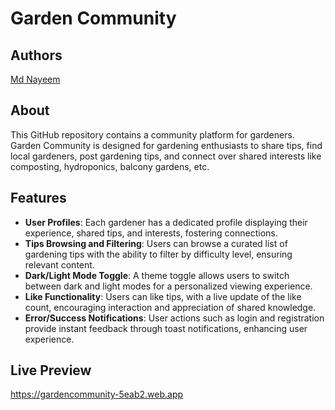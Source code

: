 # Garden Community

## Authors
[Md Nayeem](https://www.github.com/usernayeem)

## About
This GitHub repository contains a community platform for gardeners. Garden Community is designed for gardening enthusiasts to share tips, find local gardeners, post gardening tips, and connect over shared interests like composting, hydroponics, balcony gardens, etc.

## Features

- **User Profiles**: Each gardener has a dedicated profile displaying their experience, shared tips, and interests, fostering connections.
- **Tips Browsing and Filtering**: Users can browse a curated list of gardening tips with the ability to filter by difficulty level, ensuring relevant content.
- **Dark/Light Mode Toggle**: A theme toggle allows users to switch between dark and light modes for a personalized viewing experience.
- **Like Functionality**: Users can like tips, with a live update of the like count, encouraging interaction and appreciation of shared knowledge.
- **Error/Success Notifications**: User actions such as login and registration provide instant feedback through toast notifications, enhancing user experience.

## Live Preview
https://gardencommunity-5eab2.web.app